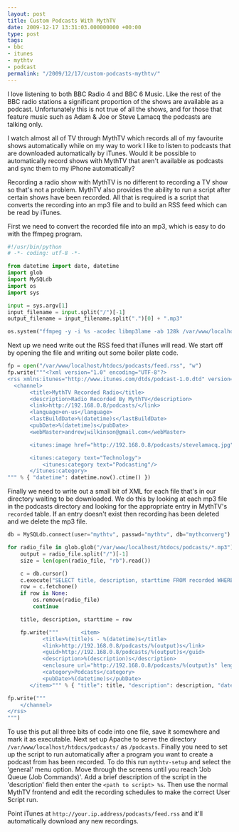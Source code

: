 ```yaml
---
layout: post
title: Custom Podcasts With MythTV
date: 2009-12-17 13:31:03.000000000 +00:00
type: post
tags:
- bbc
- itunes
- mythtv
- podcast
permalink: "/2009/12/17/custom-podcasts-mythtv/"
---
```

I love listening to both BBC Radio 4 and BBC 6 Music. Like the rest of the BBC radio stations a significant
proportion of the shows are available as a podcast. Unfortunately this is not true of all the shows, and for
those that feature music such as Adam & Joe or Steve Lamacq the podcasts are talking only.

I watch almost all of TV through MythTV which records all of my favourite shows automatically while on my way
to work I like to listen to podcasts that are downloaded automatically by iTunes. Would it be possible to
automatically record shows with MythTV that aren't available as podcasts and sync them to my iPhone
automatically?

Recording a radio show with MythTV is no different to recording a TV show so that's not a problem. MythTV also
provides the ability to run a script after certain shows have been recorded. All that is required is a script
that converts the recording into an mp3 file and to build an RSS feed which can be read by iTunes.

First we need to convert the recorded file into an mp3, which is easy to do with the ffmpeg program.

```python
#!/usr/bin/python
# -*- coding: utf-8 -*-

from datetime import date, datetime
import glob
import MySQLdb
import os
import sys

input = sys.argv[1]
input_filename = input.split("/")[-1]
output_filename = input_filename.split(".")[0] + ".mp3"

os.system("ffmpeg -y -i %s -acodec libmp3lame -ab 128k /var/www/localhost/htdocs/podcasts/%s > /dev/null" % (input, output_filename))
```

Next up we need write out the RSS feed that iTunes will read. We start off by opening the file and writing out
some boiler plate code.

```python
fp = open("/var/www/localhost/htdocs/podcasts/feed.rss", "w")
fp.write("""<?xml version="1.0" encoding="UTF-8"?>
<rss xmlns:itunes="http://www.itunes.com/dtds/podcast-1.0.dtd" version="2.0">
  <channel>
       <title>MythTV Recorded Radio</title>
       <description>Radio Recorded By MythTV</description>
       <link>http://192.168.0.8/podcasts/</link>
       <language>en-us</language>
       <lastBuildDate>%(datetime)s</lastBuildDate>
       <pubDate>%(datetime)s</pubDate>
       <webMaster>andrewjwilkinson@gmail.com</webMaster>

       <itunes:image href="http://192.168.0.8/podcasts/stevelamacq.jpg"/>

       <itunes:category text="Technology">
           <itunes:category text="Podcasting"/>
       </itunes:category>
""" % { "datetime": datetime.now().ctime() })
```

Finally we need to write out a small bit of XML for each file that's in our directory waiting to be
downloaded. We do this by looking at each mp3 file in the podcasts directory and looking for the appropriate
entry in MythTV's `recorded` table. If an entry doesn't exist then recording has been deleted and we delete
the mp3 file.

```python
db = MySQLdb.connect(user="mythtv", passwd="mythtv", db="mythconverg")

for radio_file in glob.glob("/var/www/localhost/htdocs/podcasts/*.mp3"):
    output = radio_file.split("/")[-1]
    size = len(open(radio_file, "rb").read())

    c = db.cursor()
    c.execute("SELECT title, description, starttime FROM recorded WHERE basename=%s", (output.split(".")[0] + ".mpg", ))
    row = c.fetchone()
    if row is None:
        os.remove(radio_file)
        continue

    title, description, starttime = row

    fp.write("""       <item>
           <title>%(title)s - %(datetime)s</title>
           <link>http://192.168.0.8/podcasts/%(output)s</link>
           <guid>http://192.168.0.8/podcasts/%(output)s</guid>
           <description>%(description)s</description>
           <enclosure url="http://192.168.0.8/podcasts/%(output)s" length="%(output_size)s" type="audio/mpeg"/>
           <category>Podcasts</category>
           <pubDate>%(datetime)s</pubDate>
       </item>""" % { "title": title, "description": description, "datetime": starttime, "output": output, "output_size": size })

fp.write("""
    </channel>
</rss>
""")
```

To use this put all three bits of code into one file, save it somewhere and mark it as executable. Next set up
Apache to serve the directory `/var/www/localhost/htdocs/podcasts/` as `/podcasts`. Finally you need to set up
the script to run automatically after a program you want to create a podcast from has been recorded. To do
this run `mythtv-setup` and select the 'general' menu option. Move through the screens until you reach 'Job
Queue (Job Commands)'. Add a brief description of the script in the 'description' field then enter the `<path
to script> %s`. Then use the normal MythTV frontend and edit the recording schedules to make the correct User
Script run.

Point iTunes at `http://your.ip.address/podcasts/feed.rss` and it'll automatically download any new recordings.
